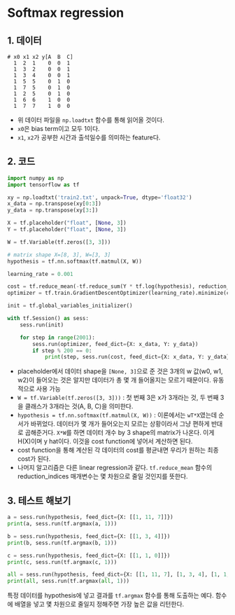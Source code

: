 # Softmax regression

## 1. 데이터

```
# x0 x1 x2 y[A  B  C]
  1  2  1    0  0  1
  1  3  2    0  0  1
  1  3  4    0  0  1
  1  5  5    0  1  0
  1  7  5    0  1  0
  1  2  5    0  1  0
  1  6  6    1  0  0
  1  7  7    1  0  0
```

- 위 데이터 파일을 `np.loadtxt` 함수를 통해 읽어올 것이다.
- `x0`은 bias term이고 모두 1이다.
- `x1`, `x2`가 공부한 시간과 출석일수를 의미하는 feature다.

## 2. 코드

```py
import numpy as np
import tensorflow as tf

xy = np.loadtxt('train2.txt', unpack=True, dtype='float32')
x_data = np.transpose(xy[0:3])
y_data = np.transpose(xy[3:])

X = tf.placeholder("float", [None, 3])
Y = tf.placeholder("float", [None, 3])

W = tf.Variable(tf.zeros([3, 3]))

# matrix shape X=[8, 3], W=[3, 3]
hypothesis = tf.nn.softmax(tf.matmul(X, W))

learning_rate = 0.001

cost = tf.reduce_mean(-tf.reduce_sum(Y * tf.log(hypothesis), reduction_indices=1))
optimizer = tf.train.GradientDescentOptimizer(learning_rate).minimize(cost)

init = tf.global_variables_initializer()

with tf.Session() as sess:
    sess.run(init)

    for step in range(2001):
        sess.run(optimizer, feed_dict={X: x_data, Y: y_data})
        if step % 200 == 0:
            print(step, sess.run(cost, feed_dict={X: x_data, Y: y_data}), sess.run(W))
```

- placeholder에서 데이터 shape을 `[None, 3]`으로 준 것은 3개의 w 값(w0, w1, w2)이 들어오는 것은 알지만 데이터가 총 몇 개 들어올지는 모르기 때문이다. 유동적으로 사용 가능
- `W = tf.Variable(tf.zeros([3, 3]))` : 첫 번째 3은 x가 3개라는 것, 두 번째 3을 클래스가 3개라는 것(A, B, C)을 의미한다.
- `hypothesis = tf.nn.softmax(tf.matmul(X, W))` : 이론에서는 `wT*X`였는데 순서가 바뀌었다. 데이터가 몇 개가 들어오는지 모르는 상황이라서 그냥 편하게 반대로 곱해준거다. `X*W`를 하면 데이터 개수 by 3 shape의 matrix가 나온다. 이게 H(X)이며 y hat이다. 이것을 cost function에 넣어서 계산하면 된다.
- cost function을 통해 계산된 각 데이터의 cost를 평균내면 우리가 원하는 최종 cost가 된다.
- 나머지 알고리즘은 다른 linear regression과 같다. `tf.reduce_mean` 함수의 reduction_indices 매개변수는 몇 차원으로 줄일 것인지를 뜻한다.


## 3. 테스트 해보기

```py
a = sess.run(hypothesis, feed_dict={X: [[1, 11, 7]]})
print(a, sess.run(tf.argmax(a, 1)))

b = sess.run(hypothesis, feed_dict={X: [[1, 3, 4]]})
print(b, sess.run(tf.argmax(b, 1)))

c = sess.run(hypothesis, feed_dict={X: [[1, 1, 0]]})
print(c, sess.run(tf.argmax(c, 1)))

all = sess.run(hypothesis, feed_dict={X: [[1, 11, 7], [1, 3, 4], [1, 1, 0]]})
print(all, sess.run(tf.argmax(all, 1)))
```

특정 데이터를 hypothesis에 넣고 결과를 `tf.argmax` 함수를 통해 도출하는 예다. 함수에 배열을 넣고 몇 차원으로 줄일지 정해주면 가장 높은 값을 리턴한다.
